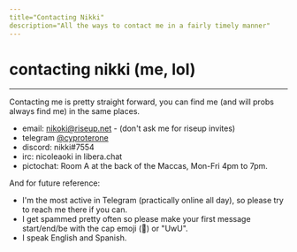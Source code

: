 ```yaml
---
title="Contacting Nikki"
description="All the ways to contact me in a fairly timely manner"
---
```


# contacting nikki (me, lol)

---

Contacting me is pretty straight forward, you can find me (and will probs always find me) in the same places.

- email: [nikoki@riseup.net](mailto:nikoki@riseup.net) - (don't ask me for riseup invites)
- telegram [@cyproterone](https://telegram.dog/cyproterone)
- discord: nikki#7554
- irc: nicoleaoki in libera.chat
- pictochat: Room A at the back of the Maccas, Mon-Fri 4pm to 7pm.

And for future reference:
- I'm the most active in Telegram (practically online all day), so please try to reach me there if you can.
- I get spammed pretty often so please make your first message start/end/be with the cap emoji (🧢) or "UwU".
- I speak English and Spanish.